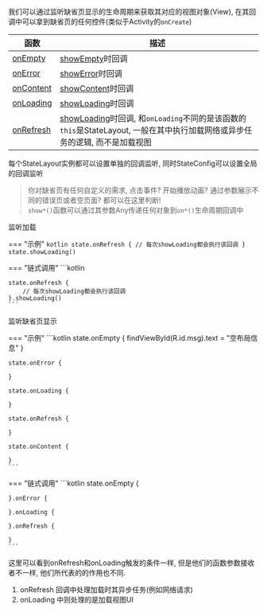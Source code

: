 我们可以通过监听缺省页显示的生命周期来获取其对应的视图对象(View), 在其回调中可以拿到缺省页的任何控件(类似于Activity的`onCreate`)

| 函数 | 描述 |
|-|-|
| [onEmpty](api/-state-layout/com.drake.statelayout/-state-layout/on-empty.html) | [showEmpty](api/-state-layout/com.drake.statelayout/-state-layout/show-empty.html)时回调 |
| [onError](api/-state-layout/com.drake.statelayout/-state-layout/on-error.html) | [showError](api/-state-layout/com.drake.statelayout/-state-layout/show-error.html)时回调 |
| [onContent](api/-state-layout/com.drake.statelayout/-state-layout/on-content.html) | [showContent](api/-state-layout/com.drake.statelayout/-state-layout/show-content.html)时回调 |
| [onLoading](api/-state-layout/com.drake.statelayout/-state-layout/on-loading.html) | [showLoading](api/-state-layout/com.drake.statelayout/-state-layout/show-loading.html)时回调 |
| [onRefresh](api/-state-layout/com.drake.statelayout/-state-layout/on-loading.html) | [showLoading](api/-state-layout/com.drake.statelayout/-state-layout/show-loading.html)时回调, 和`onLoading`不同的是该函数的`this`是StateLayout, 一般在其中执行加载网络或异步任务的逻辑, 而不是加载视图|

每个StateLayout实例都可以设置单独的回调监听, 同时StateConfig可以设置全局的回调监听

>  你对缺省页有任何自定义的需求, 点击事件? 开始播放动画? 通过参数展示不同的错误页或者空页面? 都可以在这里判断! <br>
>  `show*()`函数可以通过其参数Any传递任何对象到`on*()`生命周期回调中

监听加载

=== "示例"
    ```kotlin
    state.onRefresh {
        // 每次showLoading都会执行该回调
    }
    state.showLoading()
    ```

=== "链式调用"
    ```kotlin

    state.onRefresh {
        // 每次showLoading都会执行该回调
    }.showLoading()
    ```

监听缺省页显示

=== "示例"
    ```kotlin
    state.onEmpty {
        findViewById<TextView>(R.id.msg).text = "空布局信息"
    }

    state.onError {

    }

    state.onLoading {

    }

    state.onRefresh {

    }

    state.onContent {

    }
    ```

=== "链式调用"
    ```kotlin
    state.onEmpty {

    }.onError {

    }.onLoading {

    }.onRefresh {

    }
    ```

这里可以看到onRefresh和onLoading触发的条件一样, 但是他们的函数参数接收者不一样, 他们所代表的的作用也不同.

1. onRefresh 回调中处理加载时其异步任务(例如网络请求)
1. onLoading 中则处理的是加载视图UI